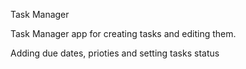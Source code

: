 Task Manager

Task Manager app for creating tasks and editing them.

Adding due dates, prioties and setting tasks status
